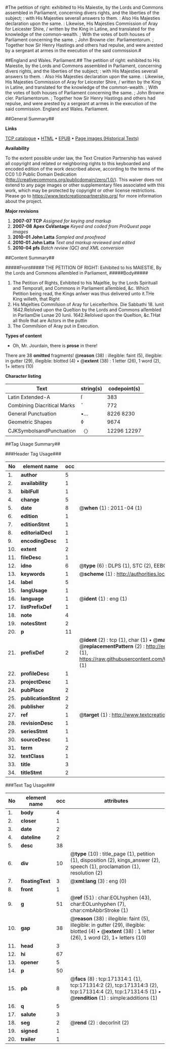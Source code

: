 #The petition of right: exhibited to His Maiestie, by the Lords and Commons assembled in Parliament, concerning divers rights, and the liberties of the subject; : with His Majesties severall answers to them. : Also His Majesties declaration upon the same. : Likewise, His Majesties Commission of Aray for Leicester Shire, / written by the King in Latine, and translated for the knowledge of the common-wealth. ; With the votes of both houses of Parliament concerning the same. ; John Browne cler. Parliamentorum. ; Together how Sir Henry Hastings and others had repulse, and were arested by a sergeant at armes in the execution of the said commission.#

##England and Wales. Parliament.##
The petition of right: exhibited to His Maiestie, by the Lords and Commons assembled in Parliament, concerning divers rights, and the liberties of the subject; : with His Majesties severall answers to them. : Also His Majesties declaration upon the same. : Likewise, His Majesties Commission of Aray for Leicester Shire, / written by the King in Latine, and translated for the knowledge of the common-wealth. ; With the votes of both houses of Parliament concerning the same. ; John Browne cler. Parliamentorum. ; Together how Sir Henry Hastings and others had repulse, and were arested by a sergeant at armes in the execution of the said commission.
England and Wales. Parliament.

##General Summary##

**Links**

[TCP catalogue](http://www.ota.ox.ac.uk/tcp/)  • 
[HTML](http://tei.it.ox.ac.uk/tcp/Texts-HTML/free/A83/A83373.html)  • 
[EPUB](http://tei.it.ox.ac.uk/tcp/Texts-EPUB/free/A83/A83373.epub) • 
[Page images (Historical Texts)](https://historicaltexts.jisc.ac.uk/eebo-45097719e)

**Availability**

To the extent possible under law, the Text Creation Partnership has waived all copyright and related or neighboring rights to this keyboarded and encoded edition of the work described above, according to the terms of the CC0 1.0 Public Domain Dedication (http://creativecommons.org/publicdomain/zero/1.0/). This waiver does not extend to any page images or other supplementary files associated with this work, which may be protected by copyright or other license restrictions. Please go to https://www.textcreationpartnership.org/ for more information about the project.

**Major revisions**

1. __2007-07__ __TCP__ *Assigned for keying and markup*
1. __2007-08__ __Apex CoVantage__ *Keyed and coded from ProQuest page images*
1. __2010-01__ __John Latta__ *Sampled and proofread*
1. __2010-01__ __John Latta__ *Text and markup reviewed and edited*
1. __2010-04__ __pfs__ *Batch review (QC) and XML conversion*

##Content Summary##

#####Front#####
THE PETITION OF RIGHT: Exhibited to his MAIESTIE, By the Lords and Commons aſſembled in Parliament, 
#####Body#####

1. The Petition of Rights, Exhibited to his Majeſtie, by the Lords Spirituall and Temporall, and Commons in Parliament aſſembled, &c.
Which Petition being read, the Kings anſwer was thus delivered unto it.THe King willeth, that Right 
1. His Majeſties Commiſsion of Aray for Leiceſterſhire.
Die Sabbathi 18. Iunit 1642.Reſolved upon the Queſtion by the Lords and Commons aſſembled in ParliamDie Lunae 20 Iunii. 1642.Reſolved upon the Queſtion, &c.THat all thoſe that are Actors in the puttin
1. The Commiſsion of Aray put in Execution.

**Types of content**

  * Oh, Mr. Jourdain, there is **prose** in there!

There are 38 **omitted** fragments! 
 @__reason__ (38) : illegible: faint (5), illegible: in gutter (29), illegible: blotted (4)  •  @__extent__ (38) : 1 letter (26), 1 word (2), 1+ letters (10)

**Character listing**


|Text|string(s)|codepoint(s)|
|---|---|---|
|Latin Extended-A|ſ|383|
|Combining             Diacritical Marks|̄|772|
|General Punctuation|•…|8226 8230|
|Geometric Shapes|◊|9674|
|CJKSymbolsandPunctuation|〈〉|12296 12297|

##Tag Usage Summary##

###Header Tag Usage###

|No|element name|occ|attributes|
|---|---|---|---|
|1.|__author__|5||
|2.|__availability__|1||
|3.|__biblFull__|1||
|4.|__change__|5||
|5.|__date__|8| @__when__ (1) : 2011-04 (1)|
|6.|__edition__|1||
|7.|__editionStmt__|1||
|8.|__editorialDecl__|1||
|9.|__encodingDesc__|1||
|10.|__extent__|2||
|11.|__fileDesc__|1||
|12.|__idno__|6| @__type__ (6) : DLPS (1), STC (2), EEBO-CITATION (1), OCLC (1), VID (1)|
|13.|__keywords__|1| @__scheme__ (1) : http://authorities.loc.gov/ (1)|
|14.|__label__|5||
|15.|__langUsage__|1||
|16.|__language__|1| @__ident__ (1) : eng (1)|
|17.|__listPrefixDef__|1||
|18.|__note__|4||
|19.|__notesStmt__|2||
|20.|__p__|11||
|21.|__prefixDef__|2| @__ident__ (2) : tcp (1), char (1)  •  @__matchPattern__ (2) : ([0-9\-]+):([0-9IVX]+) (1), (.+) (1)  •  @__replacementPattern__ (2) : http://eebo.chadwyck.com/downloadtiff?vid=$1&page=$2 (1), https://raw.githubusercontent.com/textcreationpartnership/Texts/master/tcpchars.xml#$1 (1)|
|22.|__profileDesc__|1||
|23.|__projectDesc__|1||
|24.|__pubPlace__|2||
|25.|__publicationStmt__|2||
|26.|__publisher__|2||
|27.|__ref__|1| @__target__ (1) : http://www.textcreationpartnership.org/docs/. (1)|
|28.|__revisionDesc__|1||
|29.|__seriesStmt__|1||
|30.|__sourceDesc__|1||
|31.|__term__|2||
|32.|__textClass__|1||
|33.|__title__|3||
|34.|__titleStmt__|2||


###Text Tag Usage###

|No|element name|occ|attributes|
|---|---|---|---|
|1.|__body__|4||
|2.|__closer__|1||
|3.|__date__|2||
|4.|__dateline__|2||
|5.|__desc__|38||
|6.|__div__|10| @__type__ (10) : title_page (1), petition (1), disposition (2), kings_answer (2), speech (1), proclamation (1), resolution (2)|
|7.|__floatingText__|3| @__xml:lang__ (3) : eng (0)|
|8.|__front__|1||
|9.|__g__|51| @__ref__ (51) : char:EOLhyphen (43), char:EOLunhyphen (7), char:cmbAbbrStroke (1)|
|10.|__gap__|38| @__reason__ (38) : illegible: faint (5), illegible: in gutter (29), illegible: blotted (4)  •  @__extent__ (38) : 1 letter (26), 1 word (2), 1+ letters (10)|
|11.|__head__|3||
|12.|__hi__|67||
|13.|__opener__|5||
|14.|__p__|50||
|15.|__pb__|8| @__facs__ (8) : tcp:171314:1 (1), tcp:171314:2 (2), tcp:171314:3 (2), tcp:171314:4 (2), tcp:171314:5 (1)  •  @__rendition__ (1) : simple:additions (1)|
|16.|__q__|5||
|17.|__salute__|3||
|18.|__seg__|2| @__rend__ (2) : decorInit (2)|
|19.|__signed__|1||
|20.|__trailer__|1||
